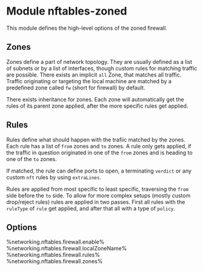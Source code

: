 # Module nftables-zoned
This module defines the high-level options of the zoned firewall.

## Zones
Zones define a part of network topology.
They are usually defined as a list of subnets or by a list of interfaces, though custom rules for matching traffic are possible.
There exists an implicit `all` Zone, that matches all traffic.
Traffic originating or targeting the local machine are matched by a predefined zone called `fw` (short for firewall) by default.

There exists inheritance for zones.
Each zone will automatically get the rules of its parent zone applied, after the more specific rules get applied.

## Rules
Rules define what should happen with the trafiic matched by the zones.
Each rule has a list of `from` zones and `to` zones.
A rule only gets applied, if the traffic in question originated in one of the `from` zones and is heading to one of the `to` zones.

If matched, the rule can define ports to open, a terminating `verdict` or any custom `nft` rules by using `extraLines`.

Rules are applied from most specific to least specific, traversing the `from` side before the `to` side.
To allow for more complex setups (mostly custom drop/reject rules) rules are applied in two passes.
First all rules with the `ruleType` of `rule` get applied, and after that all with a type of `policy`.

## Options
%networking.nftables.firewall.enable%
%networking.nftables.firewall.localZoneName%
%networking.nftables.firewall.rules%
%networking.nftables.firewall.zones%
